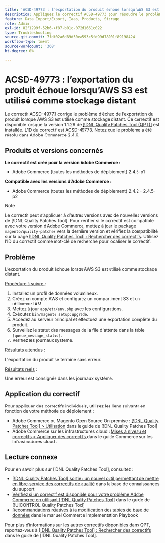 ```yaml
---
title: 'ACSD-49773 : l’exportation du produit échoue lorsqu’AWS S3 est utilisé comme stockage distant'
description: Appliquez le correctif ACSD-49773 pour résoudre le problème d’Adobe Commerce en raison duquel l’exportation du produit échoue lorsqu’AWS S3 est utilisé comme stockage distant.
feature: Data Import/Export, Iaas, Products, Storage
role: Admin
exl-id: 82f1299f-52b6-4f87-b01c-072d1661c022
type: Troubleshooting
source-git-commit: 7fdb02a6d89d50ea593c5fd99d78101f89198424
workflow-type: tm+mt
source-wordcount: '368'
ht-degree: 0%

---
```


# ACSD-49773 : l’exportation du produit échoue lorsqu’AWS S3 est utilisé comme stockage distant

Le correctif ACSD-49773 corrige le problème d’échec de l’exportation du produit lorsque AWS S3 est utilisé comme stockage distant. Ce correctif est disponible lorsque la version 1.1.29 de [[!DNL Quality Patches Tool (QPT)]](https://experienceleague.adobe.com/fr/docs/commerce-operations/tools/quality-patches-tool/quality-patches-tool-to-self-serve-quality-patches) est installée. L’ID du correctif est ACSD-49773. Notez que le problème a été résolu dans Adobe Commerce 2.4.6.

## Produits et versions concernés

**Le correctif est créé pour la version Adobe Commerce :**

* Adobe Commerce (toutes les méthodes de déploiement) 2.4.5-p1

**Compatible avec les versions d’Adobe Commerce :**

* Adobe Commerce (toutes les méthodes de déploiement) 2.4.2 - 2.4.5-p2

>[!NOTE]
>
>Le correctif peut s’appliquer à d’autres versions avec de nouvelles versions de [!DNL Quality Patches Tool]. Pour vérifier si le correctif est compatible avec votre version d’Adobe Commerce, mettez à jour le package `magento/quality-patches` vers la dernière version et vérifiez la compatibilité sur la page [[!DNL Quality Patches Tool] : Rechercher des correctifs](https://experienceleague.adobe.com/tools/commerce-quality-patches/index.html?lang=fr). Utilisez l’ID du correctif comme mot-clé de recherche pour localiser le correctif.

## Problème

L’exportation du produit échoue lorsqu’AWS S3 est utilisé comme stockage distant.

<u>Procédure à suivre </u> :

1. Installez un profil de données volumineux.
1. Créez un compte AWS et configurez un compartiment S3 et un utilisateur IAM.
1. Mettez à jour `app/etc/env.php` avec les configurations.
1. Exécutez `bin/magento setup:upgrade`.
1. Accédez au serveur principal et effectuez une exportation complète du produit.
1. Surveillez le statut des messages de la file d&#39;attente dans la table `[queue_message_status]`.
1. Vérifiez les journaux système.

<u>Résultats attendus</u> :

L&#39;exportation du produit se termine sans erreur.

<u>Résultats réels</u> :

Une erreur est consignée dans les journaux système.

## Application du correctif

Pour appliquer des correctifs individuels, utilisez les liens suivants en fonction de votre méthode de déploiement :

* Adobe Commerce ou Magento Open Source On-premise : [[!DNL Quality Patches Tool] > Utilisation](/help/tools/quality-patches-tool/usage.md) dans le guide de [!DNL Quality Patches Tool]
* Adobe Commerce sur les infrastructures cloud : [ Mises à niveau et correctifs > Appliquer des correctifs ](https://experienceleague.adobe.com/docs/commerce-cloud-service/user-guide/develop/upgrade/apply-patches.html?lang=fr) dans le guide Commerce sur les infrastructures cloud .

## Lecture connexe

Pour en savoir plus sur [!DNL Quality Patches Tool], consultez :

* [[!DNL Quality Patches Tool] sortie : un nouvel outil permettant de mettre en libre-service des correctifs de qualité](https://experienceleague.adobe.com/fr/docs/commerce-operations/tools/quality-patches-tool/quality-patches-tool-to-self-serve-quality-patches) dans la base de connaissances du support
* [Vérifiez si un correctif est disponible pour votre problème Adobe Commerce en utilisant [!DNL Quality Patches Tool]](/help/tools/quality-patches-tool/patches-available-in-qpt/check-patch-for-magento-issue-with-magento-quality-patches.md) dans le guide de [!UICONTROL Quality Patches Tool]
* [Recommandations relatives à la modification des tables de base de données](https://experienceleague.adobe.com/fr/docs/commerce-operations/implementation-playbook/best-practices/development/modifying-core-and-third-party-tables#why-adobe-recommends-avoiding-modifications) dans le manuel Commerce Implementation Playbook

Pour plus d’informations sur les autres correctifs disponibles dans QPT, reportez-vous à [[!DNL Quality Patches Tool] : Rechercher des correctifs](https://experienceleague.adobe.com/tools/commerce-quality-patches/index.html?lang=fr) dans le guide de [!DNL Quality Patches Tool].
